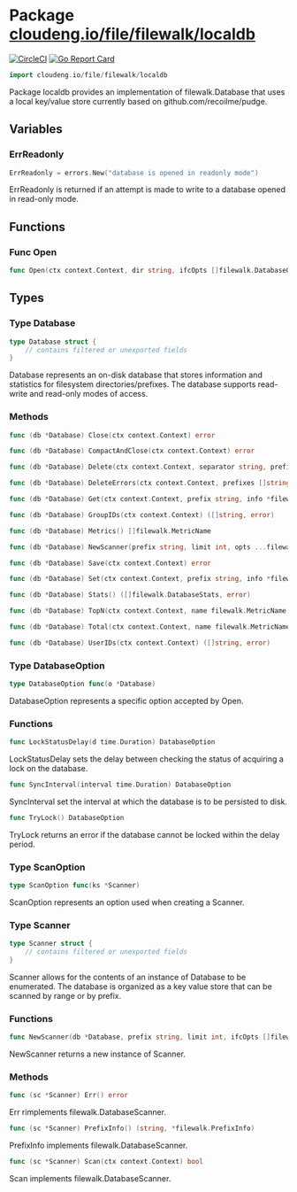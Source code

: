 # Package [cloudeng.io/file/filewalk/localdb](https://pkg.go.dev/cloudeng.io/file/filewalk/localdb?tab=doc)
[![CircleCI](https://circleci.com/gh/cloudengio/go.gotools.svg?style=svg)](https://circleci.com/gh/cloudengio/go.gotools) [![Go Report Card](https://goreportcard.com/badge/cloudeng.io/file/filewalk/localdb)](https://goreportcard.com/report/cloudeng.io/file/filewalk/localdb)

```go
import cloudeng.io/file/filewalk/localdb
```

Package localdb provides an implementation of filewalk.Database that uses a
local key/value store currently based on github.com/recoilme/pudge.

## Variables
### ErrReadonly
```go
ErrReadonly = errors.New("database is opened in readonly mode")

```
ErrReadonly is returned if an attempt is made to write to a database opened
in read-only mode.



## Functions
### Func Open
```go
func Open(ctx context.Context, dir string, ifcOpts []filewalk.DatabaseOption, opts ...DatabaseOption) (filewalk.Database, error)
```



## Types
### Type Database
```go
type Database struct {
	// contains filtered or unexported fields
}
```
Database represents an on-disk database that stores information and
statistics for filesystem directories/prefixes. The database supports
read-write and read-only modes of access.

### Methods

```go
func (db *Database) Close(ctx context.Context) error
```


```go
func (db *Database) CompactAndClose(ctx context.Context) error
```


```go
func (db *Database) Delete(ctx context.Context, separator string, prefixes []string, recurse bool) (int, error)
```


```go
func (db *Database) DeleteErrors(ctx context.Context, prefixes []string) (int, error)
```


```go
func (db *Database) Get(ctx context.Context, prefix string, info *filewalk.PrefixInfo) (bool, error)
```


```go
func (db *Database) GroupIDs(ctx context.Context) ([]string, error)
```


```go
func (db *Database) Metrics() []filewalk.MetricName
```


```go
func (db *Database) NewScanner(prefix string, limit int, opts ...filewalk.ScannerOption) filewalk.DatabaseScanner
```


```go
func (db *Database) Save(ctx context.Context) error
```


```go
func (db *Database) Set(ctx context.Context, prefix string, info *filewalk.PrefixInfo) error
```


```go
func (db *Database) Stats() ([]filewalk.DatabaseStats, error)
```


```go
func (db *Database) TopN(ctx context.Context, name filewalk.MetricName, n int, opts ...filewalk.MetricOption) ([]filewalk.Metric, error)
```


```go
func (db *Database) Total(ctx context.Context, name filewalk.MetricName, opts ...filewalk.MetricOption) (int64, error)
```


```go
func (db *Database) UserIDs(ctx context.Context) ([]string, error)
```




### Type DatabaseOption
```go
type DatabaseOption func(o *Database)
```
DatabaseOption represents a specific option accepted by Open.

### Functions

```go
func LockStatusDelay(d time.Duration) DatabaseOption
```
LockStatusDelay sets the delay between checking the status of acquiring a
lock on the database.


```go
func SyncInterval(interval time.Duration) DatabaseOption
```
SyncInterval set the interval at which the database is to be persisted to
disk.


```go
func TryLock() DatabaseOption
```
TryLock returns an error if the database cannot be locked within the delay
period.




### Type ScanOption
```go
type ScanOption func(ks *Scanner)
```
ScanOption represents an option used when creating a Scanner.


### Type Scanner
```go
type Scanner struct {
	// contains filtered or unexported fields
}
```
Scanner allows for the contents of an instance of Database to be enumerated.
The database is organized as a key value store that can be scanned by range
or by prefix.

### Functions

```go
func NewScanner(db *Database, prefix string, limit int, ifcOpts []filewalk.ScannerOption, opts ...ScanOption) *Scanner
```
NewScanner returns a new instance of Scanner.



### Methods

```go
func (sc *Scanner) Err() error
```
Err rimplements filewalk.DatabaseScanner.


```go
func (sc *Scanner) PrefixInfo() (string, *filewalk.PrefixInfo)
```
PrefixInfo implements filewalk.DatabaseScanner.


```go
func (sc *Scanner) Scan(ctx context.Context) bool
```
Scan implements filewalk.DatabaseScanner.







